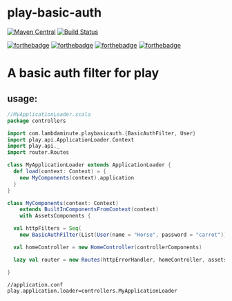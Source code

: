 # play-basic-auth

[![Maven Central](https://maven-badges.herokuapp.com/maven-central/com.lambdaminute/play-basic-auth_2.12/badge.svg)](https://maven-badges.herokuapp.com/maven-central/com.lambdaminute/play-basic-auth_2.12)
[![Build Status](https://travis-ci.org/hejfelix/play-basic-auth.svg?branch=master)](https://travis-ci.org/hejfelix/play-basic-auth)


[![forthebadge](http://forthebadge.com/images/badges/uses-badges.svg)](http://forthebadge.com)
[![forthebadge](http://forthebadge.com/images/badges/built-with-wordpress.svg)](http://forthebadge.com)
[![forthebadge](http://forthebadge.com/images/badges/contains-technical-debt.svg)](http://forthebadge.com)
[![forthebadge](http://forthebadge.com/images/badges/60-percent-of-the-time-works-every-time.svg)](http://forthebadge.com)

# A basic auth filter for play


## usage:
```scala
//MyApplicationLoader.scala
package controllers

import com.lambdaminute.playbasicauth.{BasicAuthFilter, User}
import play.api.ApplicationLoader.Context
import play.api._
import router.Routes

class MyApplicationLoader extends ApplicationLoader {
  def load(context: Context) = {
    new MyComponents(context).application
  }
}

class MyComponents(context: Context)
    extends BuiltInComponentsFromContext(context)
    with AssetsComponents {

  val httpFilters = Seq(
    new BasicAuthFilter(List(User(name = "Horse", password = "carrot")), realm = "everything"))

  val homeController = new HomeController(controllerComponents)

  lazy val router = new Routes(httpErrorHandler, homeController, assets)

}

```

```
//application.conf
play.application.loader=controllers.MyApplicationLoader
```
